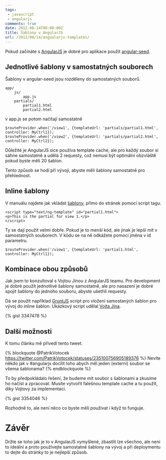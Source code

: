 ```yaml
---
tags: 
 - javascript
 - angularjs
comments: true
date: 2012-08-14T00:00:00Z
title: Šablony v AngularJS
url: /2012/08/14/angualarjs-templates/
---
```


Pokud začínáte s [AngularJS](http://www.angularjs.org) je dobré pro aplikace použít [angular-seed](https://github.com/angular/angular-seed).

<!--more-->

## Jednotlivé šablony v samostatných souborech

Šablony v angular-seed jsou rozděleny do samostatných souborů.

    app/
        js/
            app.js
        partials/
            partial1.html
            partial2.html

v app.js se potom načítají samostatně

    $routeProvider.when('/view1', {templateUrl: 'partials/partial1.html', controller: MyCtrl1});
    $routeProvider.when('/view2', {templateUrl: 'partials/partial2.html', controller: MyCtrl2});

Důležité je AngularJS sice používa template cache, ale pro každý soubor si sáhne samostatně a udělá 2 requesty, což nemusí být optimální obzvláště pokud byste měli 20 šablon.

Tento způsob se hodí při vývoji, abyste měli šablony samostatně pro přehlednost.

## Inline šablony

V manuálu najdete jak vkládat [šablony](http://docs.angularjs.org/api/ng.directive:script), přímo do stránek pomocí script tagu.

    <script type="text/ng-template" id="partial1.html">
    <p>This is the partial for view 1.</p>
    </script>

Ty se dají použít velmi dobře. Pokud je to menší kód, ale jinak je lepší mít v samostatných souborech. V kódu se na ně odkážete pomocí jména v id parametru.

    $routeProvider.when('/view1', {templateUrl: 'partial1.html', controller: MyCtrl1});


## Kombinace obou způsobů

Jak jsem to konzultoval s Vojtou Jínou z AngularJS teamu. Pro development je dobré použít jednotlivé šablony samostatně, ale pro nasazení je dobré spojit šablony do jednoho souboru, abyste ušetřili requesty.

Dá se použít například [GruntJS](http://gruntjs.com/) script pro vložení samostaných šablon pro vývoj do inline šablon. Ukázkový script udělal [Vojta Jína](https://github.com/vojtajina).

{% gist 3347478 %}

## Další možnosti

K tomu článku mě přivedl tento tweet.

{% blockquote @PatrikVotocek https://twitter.com/PatrikVotocek/statuses/235100756905189376 %}
Nevíte někdo jak v #angularjs docílit toho abych měl jeden (externí) soubor se všema šablonama?
{% endblockquote %}

To by předpokládalo řešení, že budeme mít soubor s šablonami a zkusíme ho načíst a zpracovat. Musíte vytvořit falešnou template cache a tu použít, díky Vojtovy za implementaci.

{% gist 3354046 %}

Rozhodně to, ale není něco co byste měli používat i když to funguje.

# Závěr

Držte se toho jak je to v AngularJS vymyšlené, zbastlit lze všechno, ale není to ideální a proto používejte samostatné šablony na vývoj a při deploymentu to dejte do stránky to je nejlepší způsob.

